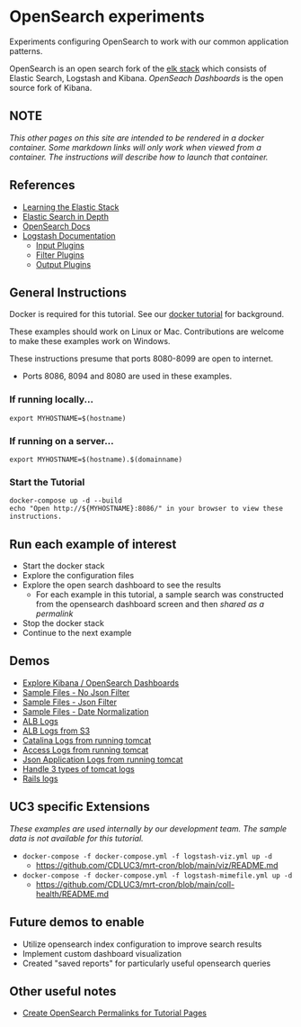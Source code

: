 # OpenSearch experiments

Experiments configuring OpenSearch to work with our common application patterns.

OpenSearch is an open search fork of the [elk stack](https://aws.amazon.com/what-is/elk-stack/#:~:text=The%20ELK%20stack%20is%20an,Elasticsearch%2C%20Logstash%2C%20and%20Kibana.) which consists of Elastic Search, Logstash and Kibana.  *OpenSeach Dashboards*
is the open source fork of Kibana.  

## NOTE
_This other pages on this site are intended to be rendered in a docker container.  Some markdown links will only work when viewed from a container. The instructions will describe how to launch that container._

## References
- [Learning the Elastic Stack](https://www.linkedin.com/learning/learning-the-elastic-stack-2?u=76816210)
- [Elastic Search in Depth](https://www.linkedin.com/learning/elasticsearch-in-depth?u=76816210)
- [OpenSearch Docs](https://opensearch.org/docs/latest/)
- [Logstash Documentation](https://www.elastic.co/guide/en/logstash/current/index.html)
  - [Input Plugins](https://www.elastic.co/guide/en/logstash/current/input-plugins.html)
  - [Filter Plugins](https://www.elastic.co/guide/en/logstash/current/filter-plugins.html)
  - [Output Plugins](https://www.elastic.co/guide/en/logstash/current/output-plugins.html)
  
## General Instructions

Docker is required for this tutorial.  See our [docker tutorial](https://cdluc3.github.io/docker-tutorial/) for background.

These examples should work on Linux or Mac.  Contributions are welcome to make these examples work on Windows.

These instructions presume that ports 8080-8099 are open to internet.  

- Ports 8086, 8094 and 8080 are used in these examples.

### If running locally...

```
export MYHOSTNAME=$(hostname)
```

### If running on a server...

```
export MYHOSTNAME=$(hostname).$(domainname)
```

### Start the Tutorial
```
docker-compose up -d --build
echo "Open http://${MYHOSTNAME}:8086/" in your browser to view these instructions.

```

## Run each example of interest
- Start the docker stack
- Explore the configuration files
- Explore the open search dashboard to see the results
  - For each example in this tutorial, a sample search was constructed from the opensearch dashboard screen and then _shared as a permalink_
- Stop the docker stack
- Continue to the next example


## Demos
- [Explore Kibana / OpenSearch Dashboards](docs/kibana.md)
- [Sample Files - No Json Filter](docs/sample1.md)
- [Sample Files - Json Filter](docs/sample1_with_json.md)
- [Sample Files - Date Normalization](docs/sample1_with_json_datenorm.md)
- [ALB Logs](docs/alb.md)
- [ALB Logs from S3](docs/alb_s3.md)
- [Catalina Logs from running tomcat](docs/tomcat-catalina.md)
- [Access Logs from running tomcat](docs/tomcat-access.md)
- [Json Application Logs from running tomcat](docs/tomcat-app-logs.md)
- [Handle 3 types of tomcat logs](docs/tomcat-all-logs.md)
- [Rails logs](docs/rails.md)

## UC3 specific Extensions
_These examples are used internally by our development team.  The sample data is not available for this tutorial._
- `docker-compose -f docker-compose.yml -f logstash-viz.yml up -d`
  - https://github.com/CDLUC3/mrt-cron/blob/main/viz/README.md
- `docker-compose -f docker-compose.yml -f logstash-mimefile.yml up -d`
  - https://github.com/CDLUC3/mrt-cron/blob/main/coll-health/README.md

## Future demos to enable
- Utilize opensearch index configuration to improve search results
- Implement custom dashboard visualization
- Created "saved reports" for particularly useful opensearch queries

## Other useful notes
- [Create OpenSearch Permalinks for Tutorial Pages](docs/permalink.md)